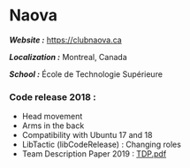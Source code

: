# Naova

_**Website :**_ https://clubnaova.ca

_**Localization :**_ Montreal, Canada

_**School :**_ École de Technologie Supérieure

### Code release 2018 :
- Head movement
- Arms in the back
- Compatibility with Ubuntu 17 and 18
- LibTactic (libCodeRelease) : Changing roles
- Team Description Paper 2019 : [TDP.pdf](TDP_2019.pdf)